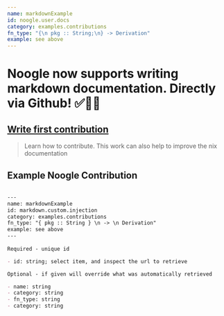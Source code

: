 ```yaml
---
name: markdownExample
id: noogle.user.docs
category: examples.contributions
fn_type: "{\n pkg :: String;\n} -> Derivation"
example: see above
---
```


# Noogle now supports writing markdown documentation. Directly via Github! ✅🎁🍾

## [Write first contribution](https://github.com/nix-community/noogle/new/main/website/user-docs?filename=newdoc.md&&value=Your%20first%20contribution&&view=preview)

> Learn how to contribute. This work can also help to improve the nix documentation

## Example Noogle Contribution

```md

---
name: markdownExample
id: markdown.custom.injection
category: examples.contributions
fn_type: "{ pkg :: String } \n -> \n Derivation"
example: see above
---
 
Required - unique id

- id: string; select item, and inspect the url to retrieve

Optional - if given will override what was automatically retrieved

- name: string
- category: string
- fn_type: string
- category: string

```
